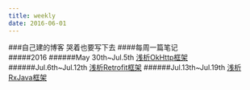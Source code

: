 ```yaml
---
title: weekly
date: 2016-06-01
---
```

###自己建的博客 哭着也要写下去
####每周一篇笔记  
#####2016
######May 30th~Jul.5th  [浅析OkHttp框架](http://tufusi.com/2016/06/01/Android%E9%83%A8%E8%90%BD%E6%A0%BC%E4%B9%8BOkHttp%E6%A1%86%E6%9E%B6/)
######Jul.6th~Jul.12th    [浅析Retrofit框架](http://tufusi.com/2016/06/02/Android%E9%83%A8%E8%90%BD%E6%A0%BC%E4%B9%8BRetrofit%E6%A1%86%E6%9E%B6/)
######Jul.13th~Jul.19th [浅析RxJava框架](http://tufusi.com/2016/06/07/Android%E9%83%A8%E8%90%BD%E6%A0%BC%E4%B9%8BRxJava%E6%A1%86%E6%9E%B6/)